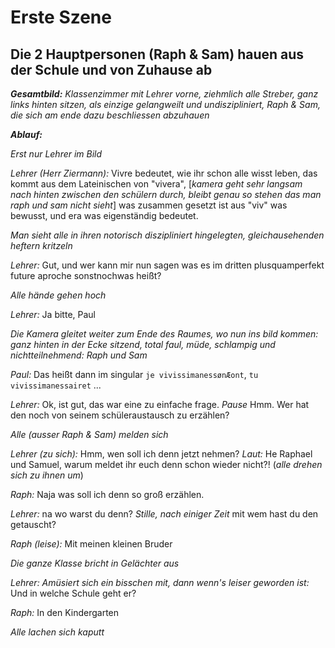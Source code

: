 # Erste Szene
## Die 2 Hauptpersonen (Raph & Sam) hauen aus der Schule und von Zuhause ab

*__Gesamtbild:__ Klassenzimmer mit Lehrer vorne, ziehmlich alle Streber, ganz links hinten sitzen, als einzige gelangweilt und undiszipliniert, Raph & Sam, die sich am ende dazu beschliessen abzuhauen*

*__Ablauf:__*

*Erst nur Lehrer im Bild*

*Lehrer (Herr Ziermann):* Vivre bedeutet, wie ihr schon alle wisst leben, das kommt aus dem Lateinischen von "vivera", [*kamera geht sehr langsam nach hinten zwischen den schülern durch, bleibt genau so stehen das man raph und sam nicht sieht*]
 was zusammen gesetzt ist
aus "viv" was bewusst, und era was eigenständig bedeutet.

*Man sieht alle in ihren notorisch diszipliniert hingelegten, gleichausehenden heftern kritzeln*

*Lehrer:* Gut, und wer kann mir nun sagen was es im dritten plusquamperfekt future aproche sonstnochwas heißt?

*Alle hände gehen hoch*

*Lehrer:* Ja bitte, Paul

*Die Kamera gleitet weiter zum Ende des Raumes, wo nun ins bild kommen: ganz hinten in der Ecke sitzend, total faul, müde, schlampig und nichtteilnehmend: Raph und Sam*

*Paul:* Das heißt dann im singular `je vivissimanessønÆont`, `tu vivissimanessairet` ...

*Lehrer:* Ok, ist gut, das war eine zu einfache frage. *Pause* Hmm. Wer hat den noch von seinem schüleraustausch zu erzählen?

*Alle (ausser Raph & Sam) melden sich*

*Lehrer (zu sich):* Hmm, wen soll ich denn jetzt nehmen? *Laut:* He Raphael und Samuel, warum meldet ihr euch denn schon wieder nicht?! (*alle drehen sich zu ihnen um*)

*Raph:* Naja was soll ich denn so groß erzählen.

*Lehrer:* na wo warst du denn? *Stille, nach einiger Zeit* mit wem hast du den getauscht?

*Raph (leise):* Mit meinen kleinen Bruder

*Die ganze Klasse bricht in Gelächter aus*

*Lehrer: Amüsiert sich ein bisschen mit, dann wenn's leiser geworden ist:* Und in welche Schule geht er?

*Raph:* In den Kindergarten

*Alle lachen sich kaputt*
